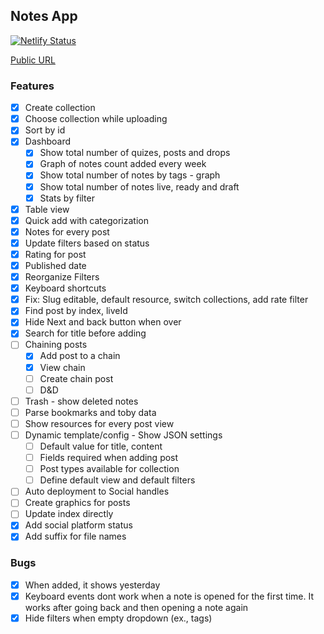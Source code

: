 ## Notes App

[![Netlify Status](https://api.netlify.com/api/v1/badges/4b034bd0-06d8-4087-a4e1-fb0c99603985/deploy-status)](https://app.netlify.com/sites/notes-appx/deploys)

[Public URL](https://notes-appx.netlify.com)

### Features

- [x] Create collection
- [x] Choose collection while uploading
- [x] Sort by id
- [x] Dashboard
  - [x] Show total number of quizes, posts and drops
  - [x] Graph of notes count added every week
  - [x] Show total number of notes by tags - graph
  - [x] Show total number of notes live, ready and draft
  - [x] Stats by filter
- [x] Table view
- [x] Quick add with categorization
- [x] Notes for every post
- [x] Update filters based on status
- [x] Rating for post
- [x] Published date
- [x] Reorganize Filters
- [x] Keyboard shortcuts
- [x] Fix: Slug editable, default resource, switch collections, add rate filter
- [x] Find post by index, liveId
- [x] Hide Next and back button when over
- [x] Search for title before adding
- [ ] Chaining posts
  - [x] Add post to a chain
  - [x] View chain
  - [ ] Create chain post
  - [ ] D&D
- [ ] Trash - show deleted notes
- [ ] Parse bookmarks and toby data
- [ ] Show resources for every post view
- [ ] Dynamic template/config - Show JSON settings
  - [ ] Default value for title, content
  - [ ] Fields required when adding post
  - [ ] Post types available for collection
  - [ ] Define default view and default filters
- [ ] Auto deployment to Social handles
- [ ] Create graphics for posts
- [ ] Update index directly
- [x] Add social platform status
- [x] Add suffix for file names

### Bugs

- [x] When added, it shows yesterday
- [x] Keyboard events dont work when a note is opened for the first time. It works after going back and then opening a note again
- [x] Hide filters when empty dropdown (ex., tags)
